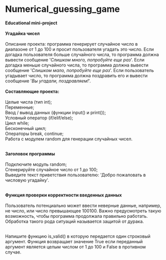 # Numerical_guessing_game<br>
<b>Educational mini-project</b><br><br>
<b>Угадайка чисел</b><br><br>
Описание проекта: программа генерирует случайное число в диапазоне от 1 до 100 и просит пользователя угадать это число. Если догадка пользователя больше случайного числа, то программа должна вывести сообщение '<i>Слишком много, попробуйте еще раз</i>'. Если догадка меньше случайного числа, то программа должна вывести сообщение '<i>Слишком мало, попробуйте еще раз</i>'. Если пользователь угадывает число, то программа должна поздравить его и вывести сообщение '<i>Вы угадали, поздравляем!</i>'.
<br><br>
<b>Составляющие проекта:</b>
<br><br>
Целые числа (тип int);<br>
Переменные;<br>
Ввод / вывод данных (функции input() и print());<br>
Условный оператор (if/elif/else);<br>
Цикл while;<br>
Бесконечный цикл;<br>
Операторы break, continue;<br>
Работа с модулем random для генерации случайных чисел.<br><br>

<b>Заголовок программы</b><br><br>
Подключите модуль random;<br>
Сгенерируйте случайное число от 1 до 100;<br>
Выведите текст приветствия пользователю: 'Добро пожаловать в числовую угадайку'.<br><br>

<b>Функция проверки корректности введенных данных</b><br><br>
Пользователь потенциально может ввести неверные данные, например, не число, или число превышающее 100100. Важно предусмотреть такую возможность, чтобы программа продолжала правильно работать. Обработка такого рода ситуаций называется защитой от дурака.<br><br>

Напишите функцию is_valid() в которую передается один строковый аргумент. Функция возвращает значение True если переданный аргумент является целым числом от 1 до 100 и False в противном случае.<br><br>
